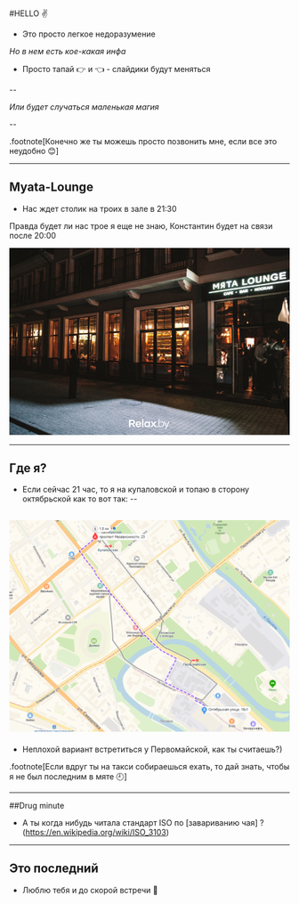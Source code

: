 #HELLO ✌
- Это просто легкое недоразумение
 
 *Но в нем есть кое-какая инфа*

- Просто тапай 👉 и 👈 - слайдики будут меняться

--

*Или будет случаться маленькая магия*

--

.footnote[Конечно же ты можешь просто позвонить мне, если все это неудобно 😊]

---
## Myata-Lounge

- Нас ждет столик на троих в зале в 21:30

 Правда будет ли нас трое я еще не знаю, Константин будет на связи после 20:00

![Myata](images/myata.jpg)

---
## Где я?

- Если сейчас 21 час, то я на купаловской и топаю в сторону октябрьской как то вот так:
--

![Mapa](images/route.jpg)
--

- Неплохой вариант встретиться у Первомайской, как ты считаешь?)


.footnote[Если вдруг ты на такси собираешься ехать, то дай знать, чтобы я не был последним в мяте 🕘]

---

##Drug minute

- А ты когда нибудь читала стандарт ISO по [завариванию чая] ?(https://en.wikipedia.org/wiki/ISO_3103)
---
## Это последний

- Люблю тебя и до скорой встречи 💖

